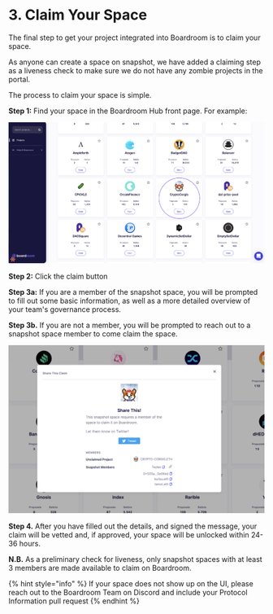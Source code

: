 # 3. Claim Your Space

The final step to get your project integrated into Boardroom is to claim your space.

As anyone can create a space on snapshot, we have added a claiming step as a liveness check to make sure we do not have any zombie projects in the portal. 

The process to claim your space is simple.

**Step 1:** Find your space in the Boardroom Hub front page. For example: 

![](../../.gitbook/assets/screen-shot-2021-06-09-at-12.40.48-pm.png)

**Step 2:** Click the claim button

**Step 3a:** If you are a member of the snapshot space, you will be prompted to fill out some basic information, as well as a more detailed overview of your team's governance process. 

**Step 3b.** If you are not a member, you will be prompted to reach out to a snapshot space member to come claim the space.

![](../../.gitbook/assets/screen-shot-2021-06-09-at-12.43.16-pm.png)

**Step 4.** After you have filled out the details, and signed the message, your claim will be vetted and, if approved, your space will be unlocked within 24-36 hours.

**N.B.** As a preliminary check for liveness, only snapshot spaces with at least 3 members are made available to claim on Boardroom. 

{% hint style="info" %}
If your space does not show up on the UI, please reach out to the Boardroom Team on Discord and include your Protocol Information pull request
{% endhint %}

